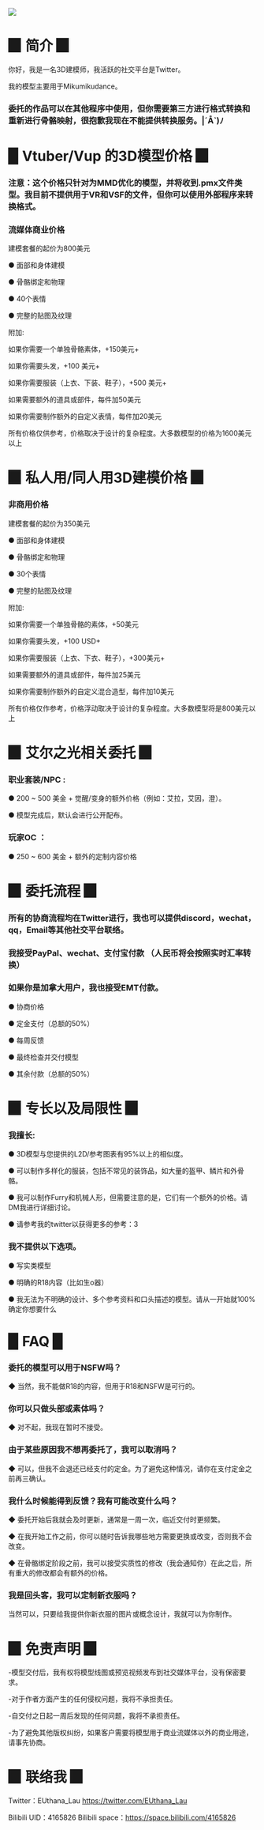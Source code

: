 
![](image/pro.png)



# ▉ 简介 ▉

你好，我是一名3D建模师，我活跃的社交平台是Twitter。

我的模型主要用于Mikumikudance。

### 委托的作品可以在其他程序中使用，但你需要第三方进行格式转换和重新进行骨骼映射，很抱歉我现在不能提供转换服务。|´Å`)ﾉ 


# ▉ Vtuber/Vup 的3D模型价格 ▉  


### 注意：这个价格只针对为MMD优化的模型，并将收到.pmx文件类型。我目前不提供用于VR和VSF的文件，但你可以使用外部程序来转换格式。


### 流媒体商业价格

建模套餐的起价为800美元

● 面部和身体建模

● 骨骼绑定和物理

● 40个表情

● 完整的贴图及纹理


附加:

如果你需要一个单独骨骼素体，+150美元+

如果你需要头发，+100 美元+

如果你需要服装（上衣、下装、鞋子），+500 美元+

如果需要额外的道具或部件，每件加50美元

如果你需要制作额外的自定义表情，每件加20美元

所有价格仅供参考，价格取决于设计的复杂程度。大多数模型的价格为1600美元以上



# ▉ 私人用/同人用3D建模价格 ▉  

### 非商用价格

建模套餐的起价为350美元

● 面部和身体建模

● 骨骼绑定和物理

● 30个表情

● 完整的贴图及纹理

附加:

如果你需要一个单独骨骼的素体，+50美元

如果你需要头发，+100 USD+

如果你需要服装（上衣、下衣、鞋子），+300美元+

如果需要额外的道具或部件，每件加25美元

如果你需要制作额外的自定义混合造型，每件加10美元

所有价格仅作参考，价格浮动取决于设计的复杂程度。大多数模型将是800美元以上


# ▉ 艾尔之光相关委托 ▉  

### 职业套装/NPC : 

● 200 ~ 500 美金 + 觉醒/变身的额外价格（例如：艾拉，艾因，澄）。

● 模型完成后，默认会进行公开配布。

### 玩家OC ：

● 250 ~ 600 美金 + 额外的定制内容价格


# ▉ 委托流程 ▉  

### 所有的协商流程均在Twitter进行，我也可以提供discord，wechat，qq，Email等其他社交平台联络。

### 我接受PayPal、wechat、支付宝付款 （人民币将会按照实时汇率转换）

### 如果你是加拿大用户，我也接受EMT付款。

● 协商价格

● 定金支付（总额的50%）

● 每周反馈

● 最终检查并交付模型

● 其余付款（总额的50%）


# ▉ 专长以及局限性 ▉  

### 我擅长:

● 3D模型与您提供的L2D/参考图表有95%以上的相似度。

● 可以制作多样化的服装，包括不常见的装饰品，如大量的盔甲、鳞片和外骨骼。

● 我可以制作Furry和机械人形，但需要注意的是，它们有一个额外的价格。请DM我进行详细讨论。

● 请参考我的twitter以获得更多的参考：3

### 我不提供以下选项。

● 写实类模型

● 明确的R18内容（比如生o器）

● 我无法为不明确的设计、多个参考资料和口头描述的模型。请从一开始就100%确定你想要什么

# ▉ FAQ ▉ 

### 委托的模型可以用于NSFW吗？

◆ 当然，我不能做R18的内容，但用于R18和NSFW是可行的。


### 你可以只做头部或素体吗？

◆ 对不起，我现在暂时不接受。


### 由于某些原因我不想再委托了，我可以取消吗？

◆ 可以，但我不会退还已经支付的定金。为了避免这种情况，请你在支付定金之前再三确认。


### 我什么时候能得到反馈？我有可能改变什么吗？

◆ 委托开始后我就会及时更新，通常是一周一次，临近交付时更频繁。

◆ 在我开始工作之前，你可以随时告诉我哪些地方需要更换或改变，否则我不会改变。

◆ 在骨骼绑定阶段之前，我可以接受实质性的修改（我会通知你）在此之后，所有重大的修改都会有额外的价格。


### 我是回头客，我可以定制新衣服吗？

当然可以，只要给我提供你新衣服的图片或概念设计，我就可以为你制作。




# ▉ 免责声明 ▉  

-模型交付后，我有权将模型线图或预览视频发布到社交媒体平台，没有保密要求。

-对于作者方面产生的任何侵权问题，我将不承担责任。

-自交付之日起一周后发现的任何问题，我将不承担责任。

-为了避免其他版权纠纷，如果客户需要将模型用于商业流媒体以外的商业用途，请事先协商。


# ▉ 联络我 ▉  

Twitter：EUthana_Lau  https://twitter.com/EUthana_Lau

Bilibili UID：4165826  Bilibili space：https://space.bilibili.com/4165826
